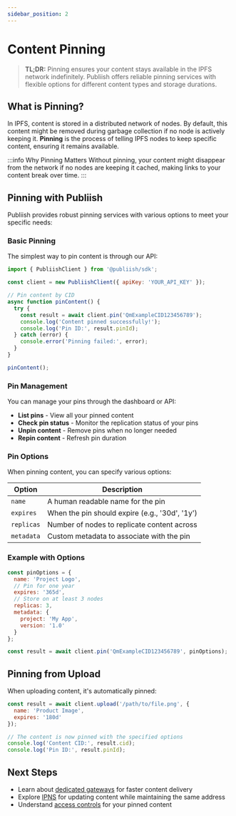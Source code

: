 ```yaml
---
sidebar_position: 2
---
```


# Content Pinning

> **TL;DR:** Pinning ensures your content stays available in the IPFS network indefinitely. Publiish offers reliable pinning services with flexible options for different content types and storage durations.

## What is Pinning?

In IPFS, content is stored in a distributed network of nodes. By default, this content might be removed during garbage collection if no node is actively keeping it. **Pinning** is the process of telling IPFS nodes to keep specific content, ensuring it remains available.

:::info Why Pinning Matters
Without pinning, your content might disappear from the network if no nodes are keeping it cached, making links to your content break over time.
:::

## Pinning with Publiish

Publiish provides robust pinning services with various options to meet your specific needs:

### Basic Pinning

The simplest way to pin content is through our API:

```javascript
import { PubliishClient } from '@publiish/sdk';

const client = new PubliishClient({ apiKey: 'YOUR_API_KEY' });

// Pin content by CID
async function pinContent() {
  try {
    const result = await client.pin('QmExampleCID123456789');
    console.log('Content pinned successfully!');
    console.log('Pin ID:', result.pinId);
  } catch (error) {
    console.error('Pinning failed:', error);
  }
}

pinContent();
```

### Pin Management

You can manage your pins through the dashboard or API:

- **List pins** - View all your pinned content
- **Check pin status** - Monitor the replication status of your pins
- **Unpin content** - Remove pins when no longer needed
- **Repin content** - Refresh pin duration

### Pin Options

When pinning content, you can specify various options:

| Option | Description |
|--------|-------------|
| `name` | A human readable name for the pin |
| `expires` | When the pin should expire (e.g., '30d', '1y') |
| `replicas` | Number of nodes to replicate content across |
| `metadata` | Custom metadata to associate with the pin |

### Example with Options

```javascript
const pinOptions = {
  name: 'Project Logo',
  // Pin for one year
  expires: '365d',
  // Store on at least 3 nodes
  replicas: 3,
  metadata: {
    project: 'My App',
    version: '1.0'
  }
};

const result = await client.pin('QmExampleCID123456789', pinOptions);
```

## Pinning from Upload

When uploading content, it's automatically pinned:

```javascript
const result = await client.upload('/path/to/file.png', {
  name: 'Product Image',
  expires: '180d'
});

// The content is now pinned with the specified options
console.log('Content CID:', result.cid);
console.log('Pin ID:', result.pinId);
```

## Next Steps

- Learn about [dedicated gateways](/docs/gateways) for faster content delivery
- Explore [IPNS](/docs/ipns) for updating content while maintaining the same address
- Understand [access controls](/docs/privacy) for your pinned content 